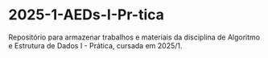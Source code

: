 # 2025-1-AEDs-I-Pr-tica
Repositório para armazenar trabalhos e materiais da disciplina de Algoritmo e Estrutura de Dados I - Prática, cursada em 2025/1.

